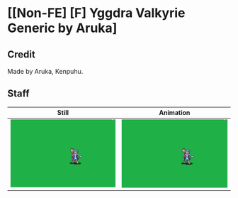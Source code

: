 # [\[Non-FE\] \[F\] Yggdra Valkyrie Generic by Aruka]

## Credit

Made by Aruka, Kenpuhu.
	
## Staff

| Still | Animation |
| :---: | :-------: |
| ![Staff still](./Staff_000.png) | ![Staff animation](./Staff.gif) |
